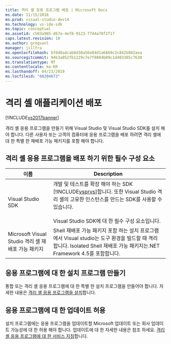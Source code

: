 ```yaml
---
title: 격리 셸 응용 프로그램 배포 | Microsoft Docs
ms.date: 11/15/2016
ms.prod: visual-studio-dev14
ms.technology: vs-ide-sdk
ms.topic: conceptual
ms.assetid: c503a985-d67a-4ef8-9123-7744a78f2f17
caps.latest.revision: 10
ms.author: gregvanl
manager: jillfra
ms.openlocfilehash: bf0d8a4cab8d30a56e84d1a6869c2c842b982aea
ms.sourcegitcommit: 94b3a052fb1229c7e7f8804b09c1d403385c7630
ms.translationtype: MT
ms.contentlocale: ko-KR
ms.lasthandoff: 04/23/2019
ms.locfileid: "68204673"
---
```

# <a name="distributing-isolated-shell-applications"></a>격리 셸 애플리케이션 배포
[!INCLUDE[vs2017banner](../includes/vs2017banner.md)]

격리 셸 응용 프로그램을 만들기 위해 Visual Studio 및 Visual Studio SDK를 설치 해야 합니다. 다른 사용자 또는 고객의 컴퓨터에 응용 프로그램을 배포 하려면 격리 셸에 대 한 특별 한 재배포 가능 패키지를 포함 해야 합니다.  
  
## <a name="prerequisites-for-distributing-isolated-shell-applications"></a>격리 셸 응용 프로그램을 배포 하기 위한 필수 구성 요소  
  
|이름|Description|  
|----------|-----------------|  
|Visual Studio SDK|개발 및 테스트를 확장 해야 하는 SDK [!INCLUDE[vsprvs](../includes/vsprvs-md.md)]합니다. 또한 Visual Studio 격리 셸의 고유한 인스턴스를 만드는 SDK를 사용할 수 있습니다.<br /><br /> Visual Studio SDK에 대 한 필수 구성 요소입니다.|  
|Microsoft Visual Studio 격리 셸 재배포 가능 패키지|Shell 재배포 가능 패키지 포함 하는 설치 프로그램에서 Visual studio는 도구 환경을 빌드할 때 격리 합니다. Isolated Shell 재배포 가능 패키지는.NET Framework 4.5를 포함합니다.|  
  
## <a name="creating-an-installation-program-for-the-application"></a>응용 프로그램에 대 한 설치 프로그램 만들기  
 통합 또는 격리 셸 응용 프로그램에 대 한 특별 한 설치 프로그램을 만들어야 합니다. 자세한 내용은 [격리 셸 응용 프로그램을 설치](../extensibility/installing-an-isolated-shell-application.md)합니다.  
  
## <a name="allowing-for-updates-to-your-application"></a>응용 프로그램에 대 한 업데이트 허용  
 설치 프로그램에는 응용 프로그램을 업데이트할 Microsoft 업데이트 또는 회사 업데이트 가능성에 대 한 허용 해야 합니다. 업데이트에 대 한 자세한 내용은 참조 하세요. [격리 셸 응용 프로그램에 대 한 서비스 지침](../extensibility/servicing-guidelines-for-isolated-shell-applications.md)합니다.
